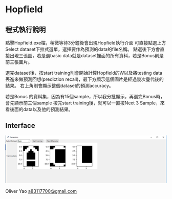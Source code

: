 # Hopfield
## 程式執行說明
點擊Hopfield.exe檔，稍微等待3分鐘後會出現Hopfield執行介面
可直接點選上方Select dataset下拉式選單，選擇要作為預測的data的file名稱。
點選後下方會直接出現三張圖，若是選basic data就是dataset裡面的所有資料，若是Bonus則是前三張圖片。

選完dataset後，按start training則會開始計算Hopfield的W以及將testing data丟進來做預測回想(prediction recall)，最下方顯示這個圖片是經過幾次疊代後的結果。
右上角則會顯示整個dataset的預測accuracy。

若是Bonus 的資料集，因為有15個sample，所以我分批顯示，再選完Bonus時，會先顯示前三個sample
按完start training後，就可以一直按Next 3 Sample，來看後面的data以及他的預測結果。
 
## Interface
![image](https://github.com/a83117700/Hopfield/blob/master/Interface.png)  


Oliver Yao
a83117700@gmail.com

